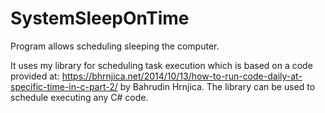 # SystemSleepOnTime
Program allows scheduling sleeping the computer.

It uses my library for scheduling task execution which is based on a code provided at: https://bhrnjica.net/2014/10/13/how-to-run-code-daily-at-specific-time-in-c-part-2/ by Bahrudin Hrnjica. The library can be used to schedule executing any C# code.

